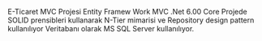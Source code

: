 E-Ticaret MVC Projesi Entity Framew Work MVC .Net 6.00 Core Projede SOLID prensibleri kullanarak N-Tier mimarisi ve Repository design pattern kullanılıyor Veritabanı olarak MS SQL Server kullanılıyor.
